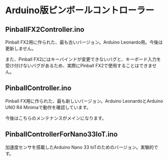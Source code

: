# Arduino版ピンボールコントローラー

## PinballFX2Controller.ino

Pinball FX2用に作られた、最も古いバージョン。Arduino Leonardo用。今後は更新しません。

また、Pinball FX2にはキーバインドが変更できないバグと、キーボード入力を受け付けないバグがあるため、実際にPinball FX2で使用することはできません。

## PinballController.ino

Pinball FX用に作られた、最も新しいバージョン。Arduino LeonardoとArduino UNO R4 Minimaで動作を確認しています。

今後はこちらのメンテナンスがメインになります。

## PinballControllerForNano33IoT.ino

加速度センサを搭載したArduino Nano 33 IoTのためのバージョン。実験的です。
